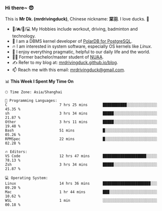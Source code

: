 ### Hi there~ 😎

This is **Mr Dk. (mrdrivingduck)**, Chinese nickname: **棠羽**. I love ducks. 🦆

- 💪/🚘/🏸/💻 My Hobbies include workout, driving, badminton and technology.
- 🍊 I am a DBMS kernel developer of [PolarDB for PostgreSQL](https://github.com/ApsaraDB/PolarDB-for-PostgreSQL).
- 🔥 I am interested in system software, especially OS kernels like *Linux*.
- 🔧 I enjoy everything pragmatic, helpful to our daily life and the world.
- 👨‍🎓 Former bachelor/master student of [NUAA](https://en.wikipedia.org/wiki/Nanjing_University_of_Aeronautics_and_Astronautics).
- ✍ Refer to my blog at: [mrdrivingduck.github.io/blog](https://mrdrivingduck.github.io/blog/).
- 📫 Reach me with this email: [mrdrivingduck@gmail.com](mailto:mrdrivingduck@gmail.com).

<!--START_SECTION:waka-->
📊 **This Week I Spent My Time On** 

```text
🕑︎ Time Zone: Asia/Shanghai

💬 Programming Languages: 
C                        7 hrs 25 mins       ███████████░░░░░░░░░░░░░░   45.35 % 
sh                       3 hrs 34 mins       █████░░░░░░░░░░░░░░░░░░░░   21.87 % 
Other                    3 hrs 11 mins       █████░░░░░░░░░░░░░░░░░░░░   19.48 % 
Bash                     51 mins             █░░░░░░░░░░░░░░░░░░░░░░░░   05.26 % 
RPMSpec                  22 mins             █░░░░░░░░░░░░░░░░░░░░░░░░   02.28 % 

🔥 Editors: 
VS Code                  12 hrs 47 mins      ████████████████████░░░░░   78.13 % 
Zsh                      3 hrs 34 mins       █████░░░░░░░░░░░░░░░░░░░░   21.87 % 

💻 Operating System: 
Linux                    14 hrs 36 mins      ██████████████████████░░░   89.20 % 
Mac                      1 hr 44 mins        ███░░░░░░░░░░░░░░░░░░░░░░   10.62 % 
WSL                      1 min               ░░░░░░░░░░░░░░░░░░░░░░░░░   00.18 % 
```


<!--END_SECTION:waka-->

<!-- ![Mr Dk.'s GitHub Stats](https://github-readme-stats.vercel.app/api?username=mrdrivingduck&count_private&show_icons=true&theme=buefy) -->

<!-- ![Most Used Languages](https://github-readme-stats.vercel.app/api/top-langs/?username=mrdrivingduck&exclude_repo=mips32-CPU,snort-tcp-socket&theme=buefy&layout=compact&langs_count=10) -->


<!--
**mrdrivingduck/mrdrivingduck** is a ✨ _special_ ✨ repository because its `README.md` (this file) appears on your GitHub profile.

Here are some ideas to get you started:

- 🔭 I’m currently working on ...
- 🌱 I’m currently learning ...
- 👯 I’m looking to collaborate on ...
- 🤔 I’m looking for help with ...
- 💬 Ask me about ...
- 📫 How to reach me: ...
- 😄 Pronouns: ...
- ⚡ Fun fact: ...
-->
